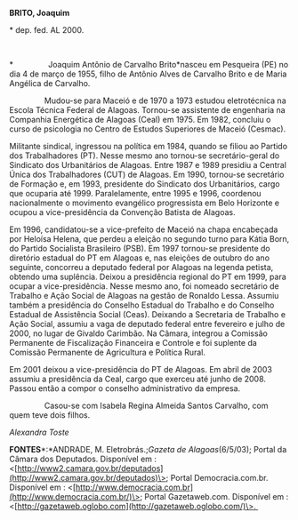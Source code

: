 **BRITO, Joaquim**

\* dep. fed. AL 2000.

 

*                Joaquim Antônio de Carvalho Brito*nasceu em Pesqueira
(PE) no dia 4 de março de 1955, filho de Antônio Alves de Carvalho Brito
e de Maria Angélica de Carvalho.

                Mudou-se para Maceió e de 1970 a 1973 estudou
eletrotécnica na Escola Técnica Federal de Alagoas. Tornou-se assistente
de engenharia na Companhia Energética de Alagoas (Ceal) em 1975. Em
1982, concluiu o curso de psicologia no Centro de Estudos Superiores de
Maceió (Cesmac).

Militante sindical, ingressou na política em 1984, quando se filiou ao
Partido dos Trabalhadores (PT). Nesse mesmo ano tornou-se
secretário-geral do Sindicato dos Urbanitários de Alagoas. Entre 1987 e
1989 presidiu a Central Única dos Trabalhadores (CUT) de Alagoas. Em
1990, tornou-se secretário de Formação e, em 1993, presidente do
Sindicato dos Urbanitários, cargo que ocuparia até 1999. Paralelamente,
entre 1995 e 1996, coordenou nacionalmente o movimento evangélico
progressista em Belo Horizonte e ocupou a vice-presidência da Convenção
Batista de Alagoas.

Em 1996, candidatou-se a vice-prefeito de Maceió na chapa encabeçada por
Heloísa Helena, que perdeu a eleição no segundo turno para Kátia Born,
do Partido Socialista Brasileiro (PSB). Em 1997 tornou-se presidente do
diretório estadual do PT em Alagoas e, nas eleições de outubro do ano
seguinte, concorreu a deputado federal por Alagoas na legenda petista,
obtendo uma suplência. Deixou a presidência regional do PT em 1999, para
ocupar a vice-presidência. Nesse mesmo ano, foi nomeado secretário de
Trabalho e Ação Social de Alagoas na gestão de Ronaldo Lessa. Assumiu
também a presidência do Conselho Estadual do Trabalho e do Conselho
Estadual de Assistência Social (Ceas). Deixando a Secretaria de Trabalho
e Ação Social, assumiu a vaga de deputado federal entre fevereiro e
julho de 2000, no lugar de Givaldo Carimbão. Na Câmara, integrou a
Comissão Permanente de Fiscalização Financeira e Controle e foi suplente
da Comissão Permanente de Agricultura e Política Rural.

Em 2001 deixou a vice-presidência do PT de Alagoas. Em abril de 2003
assumiu a presidência da Ceal, cargo que exerceu até junho de 2008.
Passou então a compor o conselho administrativo da empresa.

                Casou-se com Isabela Regina Almeida Santos Carvalho, com
quem teve dois filhos.

*Alexandra Toste*

**FONTES***:*ANDRADE, M. Eletrobrás.;*Gazeta de Alagoas*(6/5/03); Portal
da Câmara dos Deputados. Disponível em :
\<[http://www2.camara.gov.br/deputados](http://www2.camara.gov.br/deputados)\>;
Portal Democracia.com.br. Disponível em :
\<[http://www.democracia.com.br](http://www.democracia.com.br/)\>;
Portal Gazetaweb.com. Disponível em :
\<[http://gazetaweb.oglobo.com](http://gazetaweb.oglobo.com/)\>. 

 

